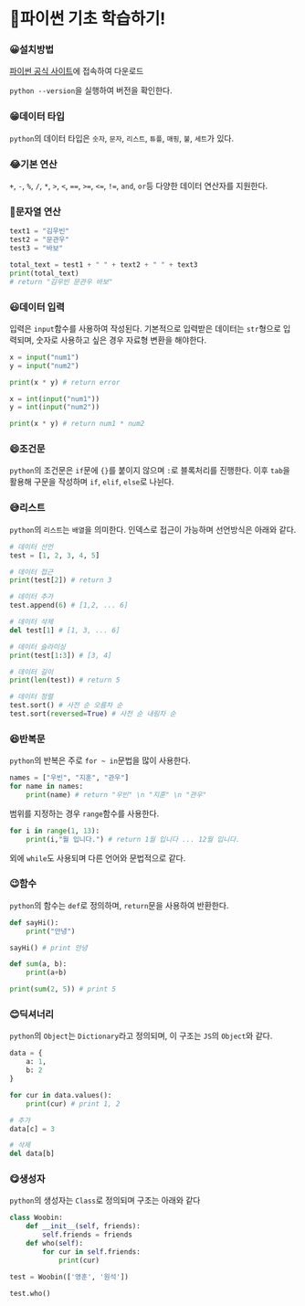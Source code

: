 # 🐍파이썬 기초 학습하기!

### 😀설치방법

[파이썬 공식 사이트](https://www.python.org/)에 접속하여 다운로드

`python --version`을 실행하여 버전을 확인한다.

### 😁데이터 타입

`python`의 데이터 타입은 `숫자`, `문자`, `리스트`, `튜플`, `매핑`, `불`, `세트`가 있다.

### 😂기본 연산

`+`, `-`, `%`, `/`, `*`, `>`, `<`, `==`, `>=`, `<=`, `!=`, `and`, `or`등 다양한 데이터 연산자를 지원한다.

### 🤣문자열 연산

```python
text1 = "김우빈"
test2 = "문관우"
test3 = "바보"

total_text = test1 + " " + text2 + " " + text3
print(total_text)
# return "김우빈 문관우 바보"
```

### 😃데이터 입력

입력은 `input`함수를 사용하여 작성된다. 기본적으로 입력받은 데이터는 `str`형으로 입력되며, 숫자로 사용하고 싶은 경우 자료형 변환을 해야한다.

```python
x = input("num1")
y = input("num2")

print(x * y) # return error

x = int(input("num1"))
y = int(input("num2"))

print(x * y) # return num1 * num2
```

### 😄조건문

`python`의 조건문은 `if`문에 `{}`를 붙이지 않으며 `:`로 블록처리를 진행한다.
이후 `tab`을 활용해 구문을 작성하며 `if`, `elif`, `else`로 나뉜다.

### 😅리스트

`python`의 `리스트`는 `배열`을 의미한다. 인덱스로 접근이 가능하며 선언방식은 아래와 같다.

```python
# 데이터 선언
test = [1, 2, 3, 4, 5]

# 데이터 접근
print(test[2]) # return 3

# 데이터 추가
test.append(6) # [1,2, ... 6]

# 데이터 삭제
del test[1] # [1, 3, ... 6]

# 데이터 슬라이싱
print(test[1:3]) # [3, 4]

# 데이터 길이
print(len(test)) # return 5

# 데이터 정렬
test.sort() # 사전 순 오름차 순
test.sort(reversed=True) # 사전 순 내림차 순
```

### 😆반복문

`python`의 반복은 주로 `for ~ in`문법을 많이 사용한다.

```python
names = ["우빈", "지훈", "관우"]
for name in names:
    print(name) # return "우빈" \n "지훈" \n "관우"
```

범위를 지정하는 경우 `range`함수를 사용한다.

```python
for i in range(1, 13):
    print(i,"월 입니다.") # return 1월 입니다 ... 12월 입니다.
```

외에 `while`도 사용되며 다른 언어와 문법적으로 같다.

### 😉함수

`python`의 함수는 `def`로 정의하며, `return`문을 사용하여 반환한다.

```python
def sayHi():
    print("안녕")

sayHi() # print 안녕

def sum(a, b):
    print(a+b)

print(sum(2, 5)) # print 5
```

### 😊딕셔너리

`python`의 `Object`는 `Dictionary`라고 정의되며, 이 구조는 `JS`의 `Object`와 같다.

```python
data = {
    a: 1,
    b: 2
}

for cur in data.values():
    print(cur) # print 1, 2

# 추가
data[c] = 3

# 삭제
del data[b]
```

### 😋생성자

`python`의 생성자는 `Class`로 정의되며 구조는 아래와 같다

```python
class Woobin:
    def __init__(self, friends):
        self.friends = friends
    def who(self):
        for cur in self.friends:
            print(cur)

test = Woobin(['영훈', '원석'])

test.who()
```
